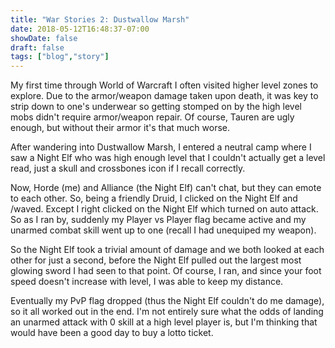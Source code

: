 ```yaml
---
title: "War Stories 2: Dustwallow Marsh"
date: 2018-05-12T16:48:37-07:00
showDate: false
draft: false
tags: ["blog","story"]
---
```

My first time through World of Warcraft I often visited higher level zones to explore. Due to the armor/weapon damage taken upon death, it was key to strip down to one's underwear so getting stomped on by the high level mobs didn't require armor/weapon repair. Of course, Tauren are ugly enough, but without their armor it's that much worse.

After wandering into Dustwallow Marsh, I entered a neutral camp where I saw a Night Elf who was high enough level that I couldn't actually get a level read, just a skull and crossbones icon if I recall correctly.

Now, Horde (me) and Alliance (the Night Elf) can't chat, but they can emote to each other. So, being a friendly Druid, I clicked on the Night Elf and /waved. Except I right clicked on the Night Elf which turned on auto attack. So as I ran by, suddenly my Player vs Player flag became active and my unarmed combat skill went up to one (recall I had unequiped my weapon).

So the Night Elf took a trivial amount of damage and we both looked at each other for just a second, before the Night Elf pulled out the largest most glowing sword I had seen to that point. Of course, I ran, and since your foot speed doesn't increase with level, I was able to keep my distance.

Eventually my PvP flag dropped (thus the Night Elf couldn't do me damage), so it all worked out in the end. I'm not entirely sure what the odds of landing an unarmed attack with 0 skill at a high level player is, but I'm thinking that would have been a good day to buy a lotto ticket.